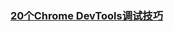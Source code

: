 ### [20个Chrome DevTools调试技巧](https://blog.fundebug.com/2018/08/22/art-of-debugging-with-chrome-devtools/)
